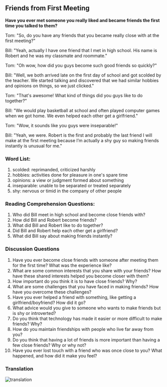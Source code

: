 ## Friends from First Meeting

**Have you ever met someone you really liked and became friends the first time you talked to them?** 

Tom: "So, do you have any friends that you became really close with at the first meeting?"

Bill: "Yeah, actually I have one friend that I met in high school. His name is Robert and he was my classmate and roommate."

Tom: "Oh wow, how did you guys become such good friends so quickly?"

Bill: "Well, we both arrived late on the first day of school and got scolded by the teacher. We started talking and discovered that we had similar hobbies and opinions on things, so we just clicked."

Tom: "That's awesome! What kind of things did you guys like to do together?"

Bill: "We would play basketball at school and often played computer games when we got home. We even helped each other get a girlfriend."

Tom: "Wow, it sounds like you guys were inseparable!"

Bill: "Yeah, we were. Robert is the first and probably the last friend I will make at the first meeting because I’m actually a shy guy so making friends instantly is unusual for me."

### Word List:

1. scolded: reprimanded, criticized harshly
2. hobbies: activities done for pleasure in one's spare time
3. opinions: a view or judgment formed about something
4. inseparable: unable to be separated or treated separately
5. shy: nervous or timid in the company of other people

### Reading Comprehension Questions:

1. Who did Bill meet in high school and become close friends with?
2. How did Bill and Robert become friends?
3. What did Bill and Robert like to do together?
4. Did Bill and Robert help each other get a girlfriend?
5. What did Bill say about making friends instantly?



### Discussion Questions 

1. Have you ever become close friends with someone after meeting them for the first time? What was the experience like?
2. What are some common interests that you share with your friends? How have these shared interests helped you become closer with them?
3. How important do you think it is to have close friends? Why?
4. What are some challenges that you have faced in making friends? How have you overcome these challenges?
5. Have you ever helped a friend with something, like getting a girlfriend/boyfriend? How did it go?
6. What advice would you give to someone who wants to make friends but is shy or introverted?
7. Do you think that technology has made it easier or more difficult to make friends? Why?
8. How do you maintain friendships with people who live far away from you?
9. Do you think that having a lot of friends is more important than having a few close friends? Why or why not?
10. Have you ever lost touch with a friend who was once close to you? What happened, and how did it make you feel?

### Translation

![translation](https://user-images.githubusercontent.com/68504324/236616821-0f35d3e9-7a4f-40b8-93b7-fe515e2cd1d9.jpg)


